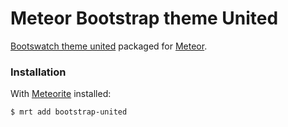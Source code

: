Meteor Bootstrap theme United
==================

[Bootswatch theme united](http://bootswatch.com/united) packaged for [Meteor](http://meteor.com).


### Installation

With [Meteorite](https://github.com/oortcloud/meteorite) installed:

```sh
$ mrt add bootstrap-united
```

